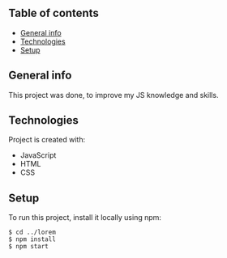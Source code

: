 ## Table of contents
* [General info](#general-info)
* [Technologies](#technologies)
* [Setup](#setup)

## General info
This project was done, to improve my JS knowledge and skills.
	
## Technologies
Project is created with:
* JavaScript
* HTML
* CSS
	
## Setup
To run this project, install it locally using npm:

```
$ cd ../lorem
$ npm install
$ npm start
